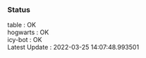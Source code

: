### Status


table : OK  
hogwarts : OK  
icy-bot : OK  
Latest Update : 2022-03-25 14:07:48.993501
